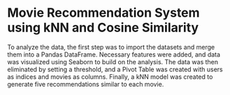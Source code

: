 # Movie Recommendation System using kNN and Cosine Similarity
To analyze the data, the first step was to import the datasets and merge them into a Pandas DataFrame. Necessary features were added, and data was visualized using Seaborn to build on the analysis. The data was then eliminated by setting a threshold, and a Pivot Table was created with users as indices and movies as columns. Finally, a kNN model was created to generate five recommendations similar to each movie.
